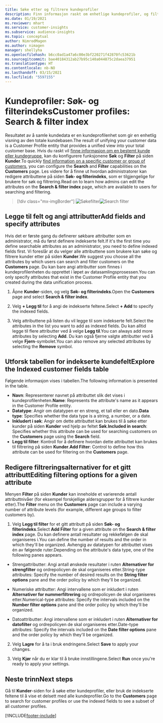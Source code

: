 ```yaml
---
title: Søke etter og filtrere kundeprofiler
description: Finn informasjon raskt om enhetlige kundeprofiler, og filtrer etter bestemte attributter.
ms.date: 01/19/2021
ms.reviewer: mhart
ms.service: customer-insights
ms.subservice: audience-insights
ms.topic: conceptual
author: NimrodMagen
ms.author: nimagen
manager: shellyha
ms.openlocfilehash: b6cc0ad1a47a6c00e3bf220271f42870fc53621b
ms.sourcegitcommit: bae40184312ab27b95c140a044875c2daea37951
ms.translationtype: HT
ms.contentlocale: nb-NO
ms.lasthandoff: 03/15/2021
ms.locfileid: "5597155"
---
```

# <a name="customer-profiles-search--filter-index"></a><span data-ttu-id="08cf2-103">Kundeprofiler: Søk- og filterindeks</span><span class="sxs-lookup"><span data-stu-id="08cf2-103">Customer profiles: Search & filter index</span></span>

<span data-ttu-id="08cf2-104">Resultatet av å samle kundedata er en kundeprofilenhet som gir en enhetlig visning av den totale kundebasen.</span><span class="sxs-lookup"><span data-stu-id="08cf2-104">The result of unifying your customer data is a Customer Profile entity that provides a unified view into your total customer base.</span></span> <span data-ttu-id="08cf2-105">Hvis du raskt vil [finne informasjon om en bestemt kunde eller kundegruppe](customer-profiles.md), kan du konfigurere funksjonene **Søk** og **Filter** på siden **Kunder**.</span><span class="sxs-lookup"><span data-stu-id="08cf2-105">To quickly [find information on a specific customer or group of customers](customer-profiles.md), you can configure the **Search** and **Filter** capabilities on the **Customers** page.</span></span> <span data-ttu-id="08cf2-106">Les videre for å finne ut hvordan administratorer kan redigere attributtene på siden **Søk- og filterindeks**, som er tilgjengelige for brukere for søk og filtrering.</span><span class="sxs-lookup"><span data-stu-id="08cf2-106">Read on to learn how admins can edit the attributes on the **Search & filter index** page, which are available to users for searching and filtering.</span></span>

> [!div class="mx-imgBorder"]
> <span data-ttu-id="08cf2-107">![Søkefilter](media/search-filter.png "Søkefilter")</span><span class="sxs-lookup"><span data-stu-id="08cf2-107">![Search filter](media/search-filter.png "Search filter")</span></span>

## <a name="add-fields-and-specify-attributes"></a><span data-ttu-id="08cf2-108">Legge til felt og angi attributter</span><span class="sxs-lookup"><span data-stu-id="08cf2-108">Add fields and specify attributes</span></span>

<span data-ttu-id="08cf2-109">Hvis det er første gang du definerer søkbare attributter som en administrator, må du først definere indekserte felt.</span><span class="sxs-lookup"><span data-stu-id="08cf2-109">If it's the first time you define searchable attributes as an administrator, you need to define indexed fields first.</span></span> <span data-ttu-id="08cf2-110">Vi foreslår at du velger alle attributtene som brukere kan søke og filtrere kunder etter på siden **Kunder**.</span><span class="sxs-lookup"><span data-stu-id="08cf2-110">We suggest you choose all the attributes by which users can search and filter customers on the **Customers** page.</span></span> <span data-ttu-id="08cf2-111">Du kan bare angi attributter som finnes i kundeprofilenheten du opprettet i løpet av datasamlingsprosessen.</span><span class="sxs-lookup"><span data-stu-id="08cf2-111">You can only specify attributes that exist in the Customer Profile entity that you created during the data unification process.</span></span>

1. <span data-ttu-id="08cf2-112">Åpne **Kunder**-siden, og velg **Søk- og filterindeks**.</span><span class="sxs-lookup"><span data-stu-id="08cf2-112">Open the **Customers** page and select **Search & filter index**.</span></span>

2. <span data-ttu-id="08cf2-113">Velg **+ Legg til** for å angi de indekserte feltene.</span><span class="sxs-lookup"><span data-stu-id="08cf2-113">Select **+ Add** to specify the indexed fields.</span></span>

3. <span data-ttu-id="08cf2-114">Velg attributtene på listen du vil legge til som indekserte felt.</span><span class="sxs-lookup"><span data-stu-id="08cf2-114">Select the attributes in the list you want to add as indexed fields.</span></span> <span data-ttu-id="08cf2-115">Du kan alltid legge til flere attributter ved å velge **Legg til**.</span><span class="sxs-lookup"><span data-stu-id="08cf2-115">You can always add more attributes by selecting **Add**.</span></span> <span data-ttu-id="08cf2-116">Du kan også fjerne valgte attributter ved å velge **Fjern**-symbolet.</span><span class="sxs-lookup"><span data-stu-id="08cf2-116">You can also remove any selected attributes by selecting the **Remove** symbol.</span></span>

## <a name="explore-the-indexed-customer-fields-table"></a><span data-ttu-id="08cf2-117">Utforsk tabellen for indekserte kundefelt</span><span class="sxs-lookup"><span data-stu-id="08cf2-117">Explore the Indexed customer fields table</span></span>

<span data-ttu-id="08cf2-118">Følgende informasjon vises i tabellen.</span><span class="sxs-lookup"><span data-stu-id="08cf2-118">The following information is presented in the table.</span></span>

- <span data-ttu-id="08cf2-119">**Navn**: Representerer navnet på attributtet slik det vises i kundeprofilenheten.</span><span class="sxs-lookup"><span data-stu-id="08cf2-119">**Name**: Represents the attribute's name as it appears in the Customer Profile entity.</span></span>
- <span data-ttu-id="08cf2-120">**Datatype**: Angir om datatypen er en streng, et tall eller en dato.</span><span class="sxs-lookup"><span data-stu-id="08cf2-120">**Data type**: Specifies whether the data type is a string, a number, or a date.</span></span>
- <span data-ttu-id="08cf2-121">**Inkludert i søk**: Angir om dette attributtet kan brukes til å søke etter kunder på siden **Kunder** ved hjelp av feltet **Søk**.</span><span class="sxs-lookup"><span data-stu-id="08cf2-121">**Included in search**: Specifies whether this attribute can be used for searching customers on the **Customers** page using the **Search** field.</span></span>
- <span data-ttu-id="08cf2-122">**Legg til filter**: Kontroll for å definere hvordan dette attributtet kan brukes til filtrering på siden **Kunder**.</span><span class="sxs-lookup"><span data-stu-id="08cf2-122">**Add Filter**: Control to define how this attribute can be used for filtering on the **Customers** page.</span></span>

## <a name="editing-filtering-options-for-a-given-attribute"></a><span data-ttu-id="08cf2-123">Redigere filtreringsalternativer for et gitt attributt</span><span class="sxs-lookup"><span data-stu-id="08cf2-123">Editing filtering options for a given attribute</span></span>

<span data-ttu-id="08cf2-124">Menyen **Filter** på siden **Kunder** kan inneholde et varierende antall attributtnivåer (for eksempel forskjellige aldersgrupper for å filtrere kunder etter).</span><span class="sxs-lookup"><span data-stu-id="08cf2-124">The **Filter** menu on the **Customers** page can include a varying number of attribute levels (for example, different age groups to filter customers by).</span></span>

1. <span data-ttu-id="08cf2-125">Velg **Legg til filter** for et gitt attributt på siden **Søk- og filterindeks**.</span><span class="sxs-lookup"><span data-stu-id="08cf2-125">Select **Add Filter** for a given attribute on the **Search & filter index** page.</span></span> <span data-ttu-id="08cf2-126">Du kan definere antall resultater og rekkefølgen de skal organiseres i.</span><span class="sxs-lookup"><span data-stu-id="08cf2-126">You can define the number of results and the order in which they'll be organized.</span></span> <span data-ttu-id="08cf2-127">Avhengig av datatypen for attributtet vises én av følgende ruter.</span><span class="sxs-lookup"><span data-stu-id="08cf2-127">Depending on the attribute's data type, one of the following panes appears.</span></span>

- <span data-ttu-id="08cf2-128">Strengattributter: Angi antall ønskede resultater i ruten **Alternativer for strengfilter** og ordrepolicyen de skal organiseres etter.</span><span class="sxs-lookup"><span data-stu-id="08cf2-128">String-type attributes: Specify the number of desired results on the **String filter options** pane and the order policy by which they'll be organized.</span></span>

- <span data-ttu-id="08cf2-129">Numeriske attributter: Angi intervallene som er inkludert i ruten **Alternativer for nummerfiltrering** og ordrepolicyen de skal organiseres etter.</span><span class="sxs-lookup"><span data-stu-id="08cf2-129">Numerical-type attributes: Specify the intervals included on the **Number filter options** pane and the order policy by which they'll be organized.</span></span>

- <span data-ttu-id="08cf2-130">Datoattributter: Angi intervallene som er inkludert i ruten **Alternativer for datofilter** og ordrepolicyen de skal organiseres etter.</span><span class="sxs-lookup"><span data-stu-id="08cf2-130">Date-type attributes:  Specify the intervals included on the **Date filter options** pane and the order policy by which they'll be organized.</span></span>

2. <span data-ttu-id="08cf2-131">Velg **Lagre** for å ta i bruk endringene.</span><span class="sxs-lookup"><span data-stu-id="08cf2-131">Select **Save** to apply your changes.</span></span>

3. <span data-ttu-id="08cf2-132">Velg **Kjør** når du er klar til å bruke innstillingene.</span><span class="sxs-lookup"><span data-stu-id="08cf2-132">Select **Run** once you're ready to apply your settings.</span></span>

## <a name="next-steps"></a><span data-ttu-id="08cf2-133">Neste trinn</span><span class="sxs-lookup"><span data-stu-id="08cf2-133">Next steps</span></span>

<span data-ttu-id="08cf2-134">Gå til **Kunder**-siden for å søke etter kundeprofiler, eller bruk de indekserte feltene til å vise et delsett med alle kundeprofiler.</span><span class="sxs-lookup"><span data-stu-id="08cf2-134">Go to the **Customers** page to search for customer profiles or use the indexed fields to see a subset of all customer profiles.</span></span>


[!INCLUDE[footer-include](../includes/footer-banner.md)]
